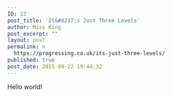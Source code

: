 ```yaml
---
ID: 13
post_title: 'It&#8217;s Just Three Levels'
author: Miss King
post_excerpt: ""
layout: post
permalink: >
  https://progressing.co.uk/its-just-three-levels/
published: true
post_date: 2015-09-22 19:44:32
---
```

<p>Hello world!</p>